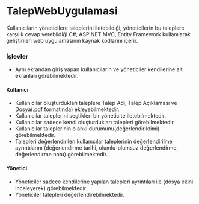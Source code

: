 # TalepWebUygulamasi

Kullanıcıların yöneticilere taleplerini iletebildiği, yöneticilerin bu taleplere karşılık cevap verebildiği C#, ASP.NET MVC, Entity Framework kullanılarak geliştirilen web uygulamasının kaynak kodlarını içerir.

### İşlevler
* Aynı ekrandan giriş yapan kullanıcıların ve yöneticiler kendilerine ait ekranları görebilmektedir.

#### Kullanıcı
* Kullanıcılar oluşturdukları taleplere Talep Adı, Talep Açıklaması ve Dosya(.pdf formatında) ekleyebilmektedir.
* Kullanıcılar taleplerini seçtikleri bir yöneticite iletebilmektedir.
* Kullanıcılar sadece kendi oluşturdukları talepleri görebilmektedir.
* Kullanıcılar taleplerinin o anki durumunu(değerlendirildimi) görebilmektedir.
* Talepleri değerlendirilen kullanıcılar taleplerinin değerlendirilme ayrıntılarını (değerlendirme tarihi, olumlu-olumsuz değerlendirme, değerlendirme notu) görebilmektedir.

#### Yönetici
* Yöneticiler sadece kendilerine yapılan talepleri ayrıntıları ile (dosya ekini inceleyerek) görebilmektedir.
* Yöneticiler talepleri değerlendirebilmektedir.


